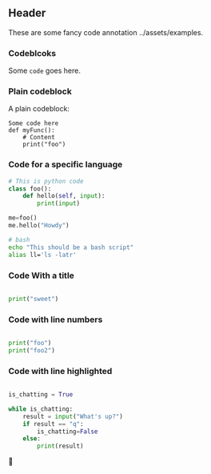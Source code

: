## Header

These are some fancy code annotation ../assets/examples.

### Codeblcoks

Some `code` goes here.

### Plain codeblock

A plain codeblock:
```
Some code here
def myFunc():
    # Content
    print("foo")
```

### Code for a specific language

``` py
# This is python code
class foo():
    def hello(self, input):
        print(input)

me=foo()
me.hello("Howdy")
```

``` bash
# bash
echo "This should be a bash script"
alias ll='ls -latr'
```

### Code With a title

``` py title="app.py"

print("sweet")
```

### Code with line numbers
``` py linenums="1"

print("foo")
print("foo2")

```

### Code with line highlighted
``` py linenums="1" hl_lines="3 4"

is_chatting = True

while is_chatting:
    result = input("What's up?")
    if result == "q":
        is_chatting=False
    else:
        print(result)


```

:rocket:
